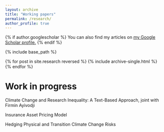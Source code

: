 ```yaml
---
layout: archive
title: "Working papers"
permalink: /research/
author_profile: true
---
```


{% if author.googlescholar %}
  You can also find my articles on <u><a href="{{author.googlescholar}}">my Google Scholar profile</a>.</u>
{% endif %}

{% include base_path %}

{% for post in site.research reversed %}
  {% include archive-single.html %}
{% endfor %}


Work in progress
======
Climate Change and Research Inequality: A Text-Based Approach, joint with Firmin Ayivodji

Insurance Asset Pricing Model

Hedging Physical and Transition Climate Change Risks 


